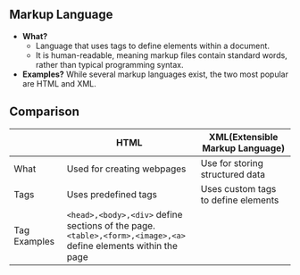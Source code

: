 ## Markup Language
- **What?** 
  - Language that uses tags to define elements within a document.
  - It is human-readable, meaning markup files contain standard words, rather than typical programming syntax.
- **Examples?** While several markup languages exist, the two most popular are HTML and XML.

## Comparison

||HTML|XML(Extensible Markup Language)|
|---|---|---|
|What|Used for creating webpages|Use for storing structured data|
|Tags|Uses predefined tags|Uses custom tags to define elements|
|Tag Examples|`<head>,<body>,<div>` define sections of the page. `<table>,<form>,<image>,<a>` define elements within the page||
